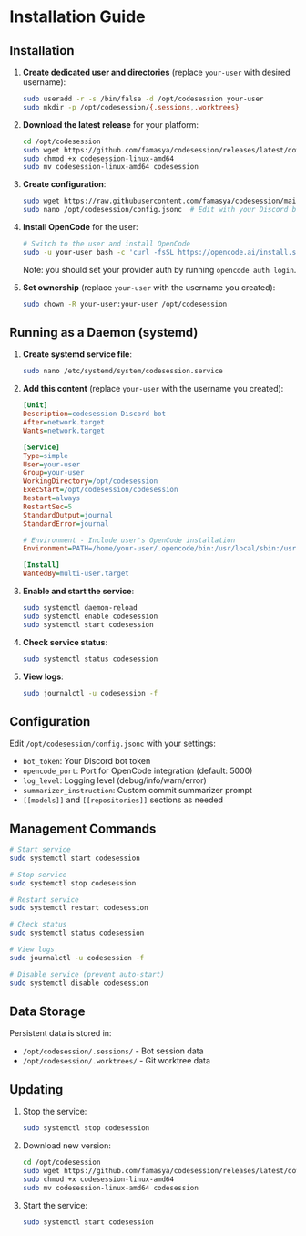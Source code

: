 # Installation Guide

## Installation

1. **Create dedicated user and directories** (replace `your-user` with desired username):
   ```bash
   sudo useradd -r -s /bin/false -d /opt/codesession your-user
   sudo mkdir -p /opt/codesession/{.sessions,.worktrees}
   ```

2. **Download the latest release** for your platform:
   ```bash
   cd /opt/codesession
   sudo wget https://github.com/famasya/codesession/releases/latest/download/codesession-linux-amd64
   sudo chmod +x codesession-linux-amd64
   sudo mv codesession-linux-amd64 codesession
   ```

3. **Create configuration**:
    ```bash
    sudo wget https://raw.githubusercontent.com/famasya/codesession/main/config/config.example.jsonc -O /opt/codesession/config.jsonc
    sudo nano /opt/codesession/config.jsonc  # Edit with your Discord bot token and settings
    ```

4. **Install OpenCode** for the user:
   ```bash
   # Switch to the user and install OpenCode
   sudo -u your-user bash -c 'curl -fsSL https://opencode.ai/install.sh | sh'
   ```

   Note: you should set your provider auth by running `opencode auth login`.

5. **Set ownership** (replace `your-user` with the username you created):
   ```bash
   sudo chown -R your-user:your-user /opt/codesession
   ```

## Running as a Daemon (systemd)

1. **Create systemd service file**:
   ```bash
   sudo nano /etc/systemd/system/codesession.service
   ```

2. **Add this content** (replace `your-user` with the username you created):
   ```ini
   [Unit]
   Description=codesession Discord bot
   After=network.target
   Wants=network.target

   [Service]
   Type=simple
   User=your-user
   Group=your-user
   WorkingDirectory=/opt/codesession
   ExecStart=/opt/codesession/codesession
   Restart=always
   RestartSec=5
   StandardOutput=journal
   StandardError=journal

   # Environment - Include user's OpenCode installation
   Environment=PATH=/home/your-user/.opencode/bin:/usr/local/sbin:/usr/local/bin:/usr/sbin:/usr/bin:/sbin:/bin

   [Install]
   WantedBy=multi-user.target
   ```

3. **Enable and start the service**:
   ```bash
   sudo systemctl daemon-reload
   sudo systemctl enable codesession
   sudo systemctl start codesession
   ```

4. **Check service status**:
   ```bash
   sudo systemctl status codesession
   ```

5. **View logs**:
   ```bash
   sudo journalctl -u codesession -f
   ```

## Configuration

Edit `/opt/codesession/config.jsonc` with your settings:

- `bot_token`: Your Discord bot token
- `opencode_port`: Port for OpenCode integration (default: 5000)  
- `log_level`: Logging level (debug/info/warn/error)
- `summarizer_instruction`: Custom commit summarizer prompt
- `[[models]]` and `[[repositories]]` sections as needed

## Management Commands

```bash
# Start service
sudo systemctl start codesession

# Stop service
sudo systemctl stop codesession

# Restart service
sudo systemctl restart codesession

# Check status
sudo systemctl status codesession

# View logs
sudo journalctl -u codesession -f

# Disable service (prevent auto-start)
sudo systemctl disable codesession
```

## Data Storage

Persistent data is stored in:
- `/opt/codesession/.sessions/` - Bot session data
- `/opt/codesession/.worktrees/` - Git worktree data

## Updating

1. Stop the service:
   ```bash
   sudo systemctl stop codesession
   ```

2. Download new version:
   ```bash
   cd /opt/codesession
   sudo wget https://github.com/famasya/codesession/releases/latest/download/codesession-linux-amd64
   sudo chmod +x codesession-linux-amd64
   sudo mv codesession-linux-amd64 codesession
   ```

3. Start the service:
   ```bash
   sudo systemctl start codesession
   ```
